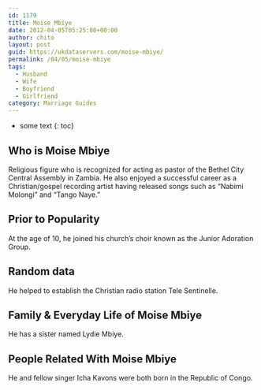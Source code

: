 ```yaml
---
id: 1179
title: Moise Mbiye
date: 2012-04-05T05:25:08+00:00
author: chito
layout: post
guid: https://ukdataservers.com/moise-mbiye/
permalink: /04/05/moise-mbiye
tags:
  - Husband
  - Wife
  - Boyfriend
  - Girlfriend
category: Marriage Guides
---
```


* some text
{: toc}
          
          
## Who is  Moise Mbiye
                  
                  
                  
Religious figure who is recognized for acting as pastor of the Bethel City Central Assembly in Zambia. He also enjoyed a successful career as a Christian/gospel recording artist having released songs such as &#8220;Nabimi Molongi&#8221; and &#8220;Tango Naye.&#8221;
                  
                
                
                
## Prior to Popularity 
                  
                  
                  
At the age of 10, he joined his church&#8217;s choir known as the Junior Adoration Group.
                  
                
                
                
## Random data 
                  
                  
                  
He helped to establish the Christian radio station Tele Sentinelle.
                  
                
                
                
## Family & Everyday Life of Moise Mbiye
                  
                  
                  
He has a sister named Lydie Mbiye.
                  
                
                
                
## People Related With  Moise Mbiye
                  
                  
                  
He and fellow singer Icha Kavons were both born in the Republic of Congo. 
                  
                
              
            
          
          
          
    
    
  
